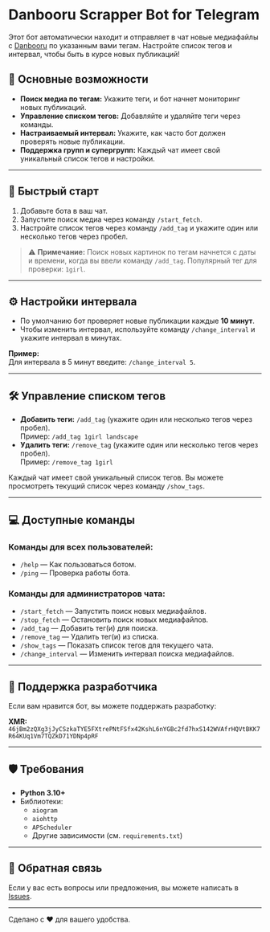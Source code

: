# Danbooru Scrapper Bot for Telegram

Этот бот автоматически находит и отправляет в чат новые медиафайлы с [Danbooru](https://danbooru.donmai.us/) по указанным вами тегам. Настройте список тегов и интервал, чтобы быть в курсе новых публикаций!

## 📖 Основные возможности

- **Поиск медиа по тегам:** Укажите теги, и бот начнет мониторинг новых публикаций.
- **Управление списком тегов:** Добавляйте и удаляйте теги через команды.
- **Настраиваемый интервал:** Укажите, как часто бот должен проверять новые публикации.
- **Поддержка групп и супергрупп:** Каждый чат имеет свой уникальный список тегов и настройки.

---

## 🚀 Быстрый старт

1. Добавьте бота в ваш чат.
2. Запустите поиск медиа через команду `/start_fetch`.
3. Настройте список тегов через команду `/add_tag` и укажите один или несколько тегов через пробел.

> ⚠️ **Примечание:** Поиск новых картинок по тегам начнется с даты и времени, когда вы ввели команду `/add_tag`. Популярный тег для проверки: `1girl`.

---

## ⚙️ Настройки интервала

- По умолчанию бот проверяет новые публикации каждые **10 минут**.
- Чтобы изменить интервал, используйте команду `/change_interval` и укажите интервал в минутах.

**Пример:**  
Для интервала в 5 минут введите: `/change_interval 5`.

---

## 🛠 Управление списком тегов

- **Добавить теги:** `/add_tag` (укажите один или несколько тегов через пробел).  
  Пример: `/add_tag 1girl landscape`
- **Удалить теги:** `/remove_tag` (укажите один или несколько тегов через пробел).  
  Пример: `/remove_tag 1girl`

Каждый чат имеет свой уникальный список тегов. Вы можете просмотреть текущий список через команду `/show_tags`.

---

## 💻 Доступные команды

### Команды для всех пользователей:
- `/help` — Как пользоваться ботом.
- `/ping` — Проверка работы бота.

### Команды для администраторов чата:
- `/start_fetch` — Запустить поиск новых медиафайлов.
- `/stop_fetch` — Остановить поиск новых медиафайлов.
- `/add_tag` — Добавить тег(и) для поиска.
- `/remove_tag` — Удалить тег(и) из списка.
- `/show_tags` — Показать список тегов для текущего чата.
- `/change_interval` — Изменить интервал поиска медиафайлов.

---

## 💖 Поддержка разработчика

Если вам нравится бот, вы можете поддержать разработку:

**XMR:**  
`46jBm2zQXg3jJyCSzkaTYE5FXtrePNtFSfx42KshL6nYGBc2fd7hxS142WVAfrHQVtBKK7R64KUq1Vm7TQZkD71YDNp4pRF`

---

## 🛡 Требования

- **Python 3.10+**
- Библиотеки:
  - `aiogram`
  - `aiohttp`
  - `APScheduler`
  - Другие зависимости (см. `requirements.txt`)

---

## 📩 Обратная связь

Если у вас есть вопросы или предложения, вы можете написать в [Issues](https://github.com/мой_реп_СЮДА/issues).

--- 

Сделано с ❤️ для вашего удобства.